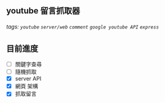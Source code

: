 ## youtube 留言抓取器

###### tags: `youtube` `server/web` `comment` `google youtube API` `express`

## 目前進度

- [ ] 關鍵字查尋
- [ ] 隨機抓取
- [x] server API
- [x] 網頁 架構
- [x] 抓取留言
